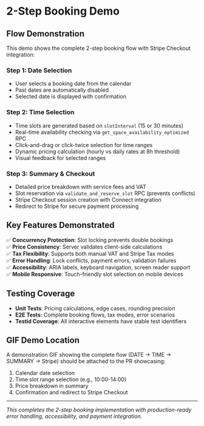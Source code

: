# 2-Step Booking Demo

## Flow Demonstration

This demo shows the complete 2-step booking flow with Stripe Checkout integration:

### Step 1: Date Selection
- User selects a booking date from the calendar
- Past dates are automatically disabled
- Selected date is displayed with confirmation

### Step 2: Time Selection  
- Time slots are generated based on `slotInterval` (15 or 30 minutes)
- Real-time availability checking via `get_space_availability_optimized` RPC
- Click-and-drag or click-twice selection for time ranges
- Dynamic pricing calculation (hourly vs daily rates at 8h threshold)
- Visual feedback for selected ranges

### Step 3: Summary & Checkout
- Detailed price breakdown with service fees and VAT
- Slot reservation via `validate_and_reserve_slot` RPC (prevents conflicts)
- Stripe Checkout session creation with Connect integration
- Redirect to Stripe for secure payment processing

## Key Features Demonstrated

✅ **Concurrency Protection**: Slot locking prevents double bookings  
✅ **Price Consistency**: Server validates client-side calculations  
✅ **Tax Flexibility**: Supports both manual VAT and Stripe Tax modes  
✅ **Error Handling**: Lock conflicts, payment errors, validation failures  
✅ **Accessibility**: ARIA labels, keyboard navigation, screen reader support  
✅ **Mobile Responsive**: Touch-friendly slot selection on mobile devices  

## Testing Coverage

- **Unit Tests**: Pricing calculations, edge cases, rounding precision
- **E2E Tests**: Complete booking flows, tax modes, error scenarios
- **Testid Coverage**: All interactive elements have stable test identifiers

## GIF Demo Location

A demonstration GIF showing the complete flow (DATE → TIME → SUMMARY → Stripe) should be attached to the PR showcasing:

1. Calendar date selection
2. Time slot range selection (e.g., 10:00-14:00)
3. Price breakdown in summary
4. Confirmation and redirect to Stripe Checkout

---

*This completes the 2-step booking implementation with production-ready error handling, accessibility, and payment integration.*